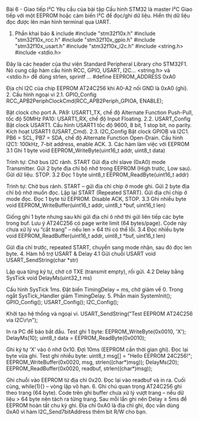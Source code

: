 Bài 6 - Giao tiếp I²C
Yêu cầu của bài tập
Cấu hình STM32 là master I²C
Giao tiếp với một EEPROM hoặc cảm biến I²C để đọc/ghi dữ liệu.
Hiển thị dữ liệu đọc được lên màn hình terminal qua UART.
1.	Phần khai báo & include
#include "stm32f10x.h"
#include "stm32f10x_rcc.h"
#include "stm32f10x_gpio.h"
#include "stm32f10x_usart.h"
#include "stm32f10x_i2c.h"
#include <string.h>
#include <stdio.h>

Đây là các header của thư viện Standard Peripheral Library cho STM32F1. Nó cung cấp hàm cấu hình RCC, GPIO, USART, I2C…
<string.h> và <stdio.h> để dùng strlen, sprintf …
#define EEPROM_ADDRESS 0xA0

Địa chỉ I2C của chip EEPROM AT24C256 khi A0-A2 nối GND là 0xA0 (ghi).
2.	Cấu hình ngoại vi
2.1. GPIO_Config
RCC_APB2PeriphClockCmd(RCC_APB2Periph_GPIOA, ENABLE);

Bật clock cho port A.
PA9: USART1_TX, chế độ Alternate Function Push-Pull, tốc độ 50MHz
PA10: USART1_RX, chế độ Input Floating.
2.2. USART_Config
Bật clock USART1.
Cấu hình USART1 tốc độ 9600, 8 bit, 1 stop bit, no parity.
Kích hoạt USART1 (USART_Cmd).
2.3. I2C_Config
Bật clock GPIOB và I2C1.
PB6 = SCL, PB7 = SDA, chế độ Alternate Function Open-Drain.
Cấu hình I2C1: 100kHz, 7-bit address, enable ACK.
3.	Các hàm làm việc với EEPROM
3.1 Ghi 1 byte
void EEPROM_WriteByte(uint16_t addr, uint8_t data)

Trình tự:
Chờ bus I2C rảnh.
START
Gửi địa chỉ slave (0xA0) mode Transmitter.
Gửi 2 byte địa chỉ bộ nhớ trong EEPROM (High trước, Low sau).
Gửi dữ liệu.
STOP.
3.2 Đọc 1 byte
uint8_t EEPROM_ReadByte(uint16_t addr)

Trình tự:
Chờ bus rảnh.
START – gửi địa chỉ chip ở mode ghi.
Gửi 2 byte địa chỉ bộ nhớ muốn đọc.
Lặp lại START (Repeated START).
Gửi địa chỉ chip ở mode đọc.
Đọc 1 byte từ EEPROM.
Disable ACK, STOP.
3.3 Ghi nhiều byte
void EEPROM_WriteBuffer(uint16_t addr, uint8_t *buf, uint16_t len)

Giống ghi 1 byte nhưng sau khi gửi địa chỉ ô nhớ thì gửi liên tiếp các byte trong buf.
Lưu ý AT24C256 có page write limit (64 bytes/page). Code này chưa xử lý vụ “cắt trang” – nếu len > 64 thì có thể lỗi.
3.4 Đọc nhiều byte
void EEPROM_ReadBuffer(uint16_t addr, uint8_t *buf, uint16_t len)

Gửi địa chỉ trước, repeated START, chuyển sang mode nhận, sau đó đọc len byte.
4.	Hàm hỗ trợ USART & Delay
4.1 Gửi chuỗi USART
void USART_SendString(char *str)

Lặp qua từng ký tự, chờ cờ TXE (transmit empty), rồi gửi.
4.2 Delay bằng SysTick
void DelayMs(uint32_t ms)

Cấu hình SysTick 1ms.
Đặt biến TimingDelay = ms, chờ giảm về 0.
Trong ngắt SysTick_Handler giảm TimingDelay.
5.	Phần main
SystemInit();
GPIO_Config();
USART_Config();
I2C_Config();

Khởi tạo hệ thống và ngoại vi.
USART_SendString("Test EEPROM AT24C256 via I2C\r\n");

In ra PC để báo bắt đầu.
Test ghi 1 byte:
EEPROM_WriteByte(0x0010, 'X');
DelayMs(10);
uint8_t data = EEPROM_ReadByte(0x0010);

Ghi ký tự ‘X’ vào ô nhớ 0x10.
Đợi 10ms (EEPROM cần thời gian ghi).
Đọc lại byte vừa ghi.
Test ghi nhiều byte:
uint8_t msg[] = "Hello EEPROM 24C256!";
EEPROM_WriteBuffer(0x0020, msg, strlen((char*)msg));
DelayMs(20);
EEPROM_ReadBuffer(0x0020, readbuf, strlen((char*)msg));

Ghi chuỗi vào EEPROM từ địa chỉ 0x20.
Đọc lại vào readbuf và in ra.
Cuối cùng, while(1){} – vòng lặp vô hạn.
6.	Ghi chú quan trọng
AT24C256 ghi theo trang (64 byte). Code trên ghi buffer chưa xử lý vượt trang – nếu dữ liệu > 64 byte nên tách ra từng trang.
Sau mỗi lần ghi nên Delay ≥ 5ms để EEPROM hoàn tất chu kỳ ghi.
Địa chỉ 0xA0 là địa chỉ ghi, đọc vẫn dùng 0xA0 vì hàm I2C_Send7bitAddress thêm bit R/W cho bạn.
